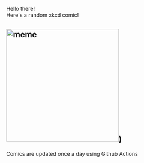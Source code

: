 Hello there! <br>Here's a random xkcd comic!<br>
## <img src="https://imgs.xkcd.com/comics/video_content.png" alt="meme" width="300"/>)<br>
Comics are updated once a day using Github Actions